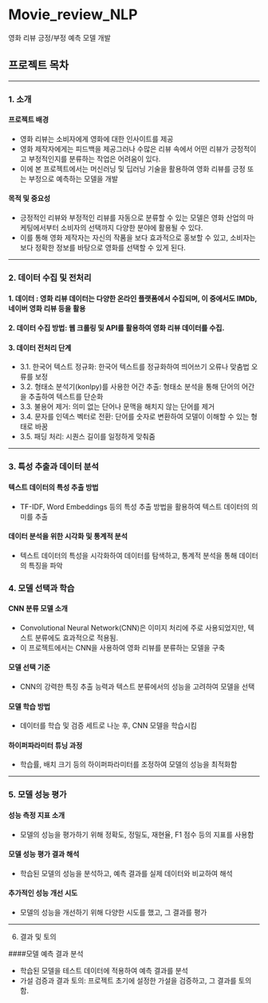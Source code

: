# Movie_review_NLP

영화 리뷰 긍정/부정 예측 모델 개발

## 프로젝트 목차
----
### 1. 소개
#### 프로젝트 배경
- 영화 리뷰는 소비자에게 영화에 대한 인사이트를 제공
- 영화 제작자에게는 피드백을 제공그러나 수많은 리뷰 속에서 어떤 리뷰가 긍정적이고 부정적인지를 분류하는 작업은 어려움이 있다.
- 이에 본 프로젝트에서는 머신러닝 및 딥러닝 기술을 활용하여 영화 리뷰를 긍정 또는 부정으로 예측하는 모델을 개발
  
#### 목적 및 중요성
- 긍정적인 리뷰와 부정적인 리뷰를 자동으로 분류할 수 있는 모델은 영화 산업의 마케팅에서부터 소비자의 선택까지 다양한 분야에 활용될 수 있다.
- 이를 통해 영화 제작자는 자신의 작품을 보다 효과적으로 홍보할 수 있고, 소비자는 보다 정확한 정보를 바탕으로 영화를 선택할 수 있게 된다.

---- 

### 2. 데이터 수집 및 전처리

#### 1. 데이터 : 영화 리뷰 데이터는 다양한 온라인 플랫폼에서 수집되며, 이 중에서도 IMDb, 네이버 영화 리뷰 등을 활용
#### 2. 데이터 수집 방법: 웹 크롤링 및 API를 활용하여 영화 리뷰 데이터를 수집.
#### 3. 데이터 전처리 단계
  - 3.1. 한국어 텍스트 정규화: 한국어 텍스트를 정규화하여 띄어쓰기 오류나 맞춤법 오류를 보정
  - 3.2. 형태소 분석기(konlpy)를 사용한 어간 추출: 형태소 분석을 통해 단어의 어간을 추출하여 텍스트를 단순화
  - 3.3. 불용어 제거: 의미 없는 단어나 문맥을 해치지 않는 단어를 제거
  - 3.4. 문자를 인덱스 벡터로 전환: 단어를 숫자로 변환하여 모델이 이해할 수 있는 형태로 바꿈
  - 3.5. 패딩 처리: 시퀀스 길이를 일정하게 맞춰줌

---- 

### 3. 특성 추출과 데이터 분석

#### 텍스트 데이터의 특성 추출 방법
- TF-IDF, Word Embeddings 등의 특성 추출 방법을 활용하여 텍스트 데이터의 의미를 추출
#### 데이터 분석을 위한 시각화 및 통계적 분석
- 텍스트 데이터의 특성을 시각화하여 데이터를 탐색하고, 통계적 분석을 통해 데이터의 특징을 파악

### 4. 모델 선택과 학습

#### CNN 분류 모델 소개
- Convolutional Neural Network(CNN)은 이미지 처리에 주로 사용되었지만, 텍스트 분류에도 효과적으로 적용됨.
- 이 프로젝트에서는 CNN을 사용하여 영화 리뷰를 분류하는 모델을 구축
#### 모델 선택 기준
- CNN의 강력한 특징 추출 능력과 텍스트 분류에서의 성능을 고려하여 모델을 선택
#### 모델 학습 방법
- 데이터를 학습 및 검증 세트로 나눈 후, CNN 모델을 학습시킴
#### 하이퍼파라미터 튜닝 과정
- 학습률, 배치 크기 등의 하이퍼파라미터를 조정하여 모델의 성능을 최적화함

----

### 5. 모델 성능 평가

#### 성능 측정 지표 소개
- 모델의 성능을 평가하기 위해 정확도, 정밀도, 재현율, F1 점수 등의 지표를 사용함
#### 모델 성능 평가 결과 해석
- 학습된 모델의 성능을 분석하고, 예측 결과를 실제 데이터와 비교하여 해석
#### 추가적인 성능 개선 시도
- 모델의 성능을 개선하기 위해 다양한 시도를 했고, 그 결과를 평가

----

6. 결과 및 토의

####모델 예측 결과 분석
- 학습된 모델을 테스트 데이터에 적용하여 예측 결과를 분석
- 가설 검증과 결과 토의: 프로젝트 초기에 설정한 가설을 검증하고, 그 결과를 토의함.
